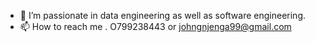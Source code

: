 - 👀 I’m passionate in data engineering as well as software engineering.
- 📫 How to reach me . O799238443 or johngnjenga99@gmail.com

<!---
johngnjenga/johngnjenga is a ✨ special ✨ repository because its `README.md` (this file) appears on your GitHub profile.
You can click the Preview link to take a look at your changes.
--->
